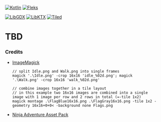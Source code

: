 [![Kotlin](https://img.shields.io/badge/Kotlin-2.0.0-red.svg)](http://kotlinlang.org/)
[![Fleks](https://img.shields.io/badge/Fleks-2.7-purple.svg)](https://github.com/Quillraven/Fleks)

[![LibGDX](https://img.shields.io/badge/LibGDX-1.12.1-green.svg)](https://libgdx.com/)
[![LibKTX](https://img.shields.io/badge/LibKTX-1.12.1--SNAPSHOT-blue.svg)](https://github.com/libktx/ktx)
[![Tiled](https://img.shields.io/badge/Tiled-1.10.2-teal.svg)](https://www.mapeditor.org/)

# TBD

### Credits

- [ImageMagick](https://imagemagick.org/index.php)
  ```
  // split Idle.png and Walk.png into single frames
  magick '.\Idle.png' -crop 16x16 'idle_%02d.png'; magick '.\Walk.png' -crop 16x16 'walk_%02d.png'
  
  // combine images together in a tile layout
  // in this example two 16x16 images are combined into a single image with 1 image per row and 2 rows in total (=-tile 1x2)
  magick montage .\FlagBlue16x16.png .\FlagGray16x16.png -tile 1x2 -geometry 16x16+0+0< -background none Flags.png
  ```
- [Ninja Adventure Asset Pack](https://pixel-boy.itch.io/ninja-adventure-asset-pack)
